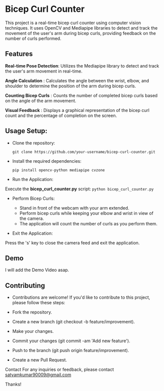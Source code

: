 
# Bicep Curl Counter

This project is a real-time bicep curl counter using computer vision techniques. It uses OpenCV and Mediapipe libraries to detect and track the movement of the user's arm during bicep curls, providing feedback on the number of curls performed.

## Features

**Real-time Pose Detection**: Utilizes the Mediapipe library to detect and track the user's arm movement in real-time.

**Angle Calculation** : Calculates the angle between the wrist, elbow, and shoulder to determine the position of the arm during bicep curls.

**Counting Bicep Curls** : Counts the number of completed bicep curls based on the angle of the arm movement. 

**Visual Feedback** : Displays a graphical representation of the bicep curl count and the percentage of completion on the screen.


## Usage Setup:

* Clone the repository:

  ```git clone https://github.com/your-username/bicep-curl-counter.git```

* Install the required dependencies:

    ```pip install opencv-python mediapipe cvzone``` 

* Run the Application:

Execute the **bicep_curl_counter.py** script: 
```python bicep_curl_counter.py``` 

* Perform Bicep Curls:

    * Stand in front of the webcam with your arm extended.
    * Perform bicep curls while keeping your elbow and wrist in    view of the camera.
    * The application will count the number of curls as you perform them.

* Exit the Application:

Press the 's' key to close the camera feed and exit the application.

## Demo

  I will add the Demo Video asap. 

## Contributing

* Contributions are welcome! If you'd like to contribute to this project, please follow these steps:

* Fork the repository.
* Create a new branch (git checkout -b feature/improvement).
* Make your changes.
* Commit your changes (git commit -am 'Add new feature').
* Push to the branch (git push origin feature/improvement).
* Create a new Pull Request.

Contact
For any inquiries or feedback, please contact satyamkumar90009@gmail.com

Thanks!
